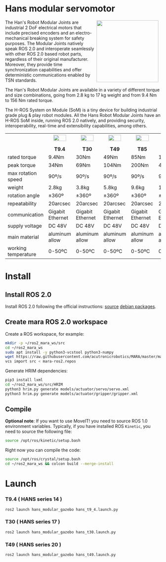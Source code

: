 # Hans modular servomotor

<a href="http://www.acutronicrobotics.com"><img src="https://acutronicrobotics.com/products/modular-joints/images/ModularJoints_2-04.jpg" align="right" hspace="8" vspace="2" width="200"></a>

The Han's Robot Modular Joints are industrial 2 DoF electrical motors that include precised encoders and an electro-mechanical breaking system for safety purposes. The Modular Joints natively speak ROS 2.0 and interoperate seamlessly with other ROS 2.0 based robot parts, regardless of their original manufacturer. Moreover, they provide time synchronization capabilities and offer deterministic communications enabled by TSN standards.

The Han's Robot Modular Joints are available in a variety of different torque and size combinations, going from 2.8 kg to 17 kg weight and from 9.4 Nm to 156 Nm rated torque.

The H-ROS System on Module (SoM) is a tiny device for building industrial grade plug & play robot modules. All the Hans Robot Modular Joints have an H-ROS SoM inside, running ROS 2.0 natively, and providing security, interoperability, real-time and extensibility capabilities, among others.

<table id="motors-table" style="width:100%">
  <tbody><tr id="table-header">
      <th style="width: 16.66%"></th>
      <th style="width: 16.66%"><img style="width: 75%; padding-bottom: 1rem;" src="https://acutronicrobotics.com/products/modular-joints/images/modules/module-1.png" data-pagespeed-url-hash="2276967716" onload="pagespeed.CriticalImages.checkImageForCriticality(this);"><br>T9.4</th>
      <th style="width: 16.66%"><img style="width: 75%; padding-bottom: 1rem;" src="https://acutronicrobotics.com/products/modular-joints/images/modules/module-2.png" data-pagespeed-url-hash="2571467637" onload="pagespeed.CriticalImages.checkImageForCriticality(this);"><br>T30</th>
      <th style="width: 16.66%"><img style="width: 75%; padding-bottom: 1rem;" src="https://acutronicrobotics.com/products/modular-joints/images/modules/module-3.png" data-pagespeed-url-hash="2865967558" onload="pagespeed.CriticalImages.checkImageForCriticality(this);"><br>T49</th>
      <th class="disabled-text" style="width: 16.66%"><img style="width: 75%; padding-bottom: 1rem;" src="https://acutronicrobotics.com/products/modular-joints/images/modules/module-4.png" data-pagespeed-url-hash="3160467479" onload="pagespeed.CriticalImages.checkImageForCriticality(this);"><br>T85</th>
      <th class="disabled-text" style="width: 16.66%"><img style="width: 75%; padding-bottom: 1rem;" src="https://acutronicrobotics.com/products/modular-joints/images/modules/module-5.png" data-pagespeed-url-hash="3454967400" onload="pagespeed.CriticalImages.checkImageForCriticality(this);"><br>T156</th>
  </tr>
  <tr>
      <td class="row-title">rated torque</td>
      <td>9.4Nm</td>
      <td>30Nm</td>
      <td>49Nm</td>
      <td class="disabled-text">85Nm</td>
      <td class="disabled-text">156Nm</td>
  </tr>
  <tr>
      <td class="row-title">peak torque</td>
      <td>34Nm</td>
      <td>69Nm</td>
      <td>104Nm</td>
      <td class="disabled-text">200Nm</td>
      <td class="disabled-text">420Nm</td>
  </tr>
  <tr>
      <td class="row-title">max rotation speed</td>
      <td>90º/s</td>
      <td>90º/s</td>
      <td>90º/s</td>
      <td class="disabled-text">90º/s</td>
      <td class="disabled-text">90º/s</td>
  </tr>
  <tr>
      <td class="row-title">weight</td>
      <td>2.8kg</td>
      <td>3.8kg</td>
      <td>5.8kg</td>
      <td class="disabled-text">9.6kg</td>
      <td class="disabled-text">17kg</td>
  </tr>
  <tr>
      <td class="row-title">rotation angle</td>
      <td>±360º</td>
      <td>±360º</td>
      <td>±360º</td>
      <td class="disabled-text">±360º</td>
      <td class="disabled-text">±360º</td>
  </tr>
  <tr>
      <td class="row-title">repeatability</td>
      <td>20arcsec</td>
      <td>20arcsec</td>
      <td>20arcsec</td>
      <td class="disabled-text">20arcsec</td>
      <td class="disabled-text">20arcsec</td>
  </tr>
  <tr>
      <td class="row-title">communication</td>
      <td>Gigabit Ethernet</td>
      <td>Gigabit Ethernet</td>
      <td>Gigabit Ethernet</td>
      <td class="disabled-text">Gigabit Ethernet</td>
      <td class="disabled-text">Gigabit Ethernet</td>
  </tr>
  <tr>
      <td class="row-title">supply voltage</td>
      <td>DC 48V</td>
      <td>DC 48V</td>
      <td>DC 48V</td>
      <td class="disabled-text">DC 48V</td>
      <td class="disabled-text">DC 48V</td>
  </tr>
  <tr>
      <td class="row-title">main material</td>
      <td>aluminum allow</td>
      <td>aluminum allow</td>
      <td>aluminum allow</td>
      <td class="disabled-text">aluminum allow</td>
      <td class="disabled-text">aluminum allow</td>
  </tr>
  <tr>
      <td class="row-title">working temperature</td>
      <td>0-50ºC</td>
      <td>0-50ºC</td>
      <td>0-50ºC</td>
      <td class="disabled-text">0-50ºC</td>
      <td class="disabled-text">0-50ºC</td>
  </tr>
</tbody></table>


# Install

## Install ROS 2.0

Install ROS 2.0 following the official instructions: [source](https://index.ros.org/doc/ros2/Linux-Development-Setup/) [debian packages](https://index.ros.org/doc/ros2/Linux-Install-Debians/).

## Create mara ROS 2.0 workspace
Create a ROS workspace, for example:

```bash
mkdir -p ~/ros2_mara_ws/src
cd ~/ros2_mara_ws
sudo apt install -y python3-vcstool python3-numpy
wget https://raw.githubusercontent.com/acutronicrobotics/MARA/master/mara-ros2.repos
vcs import src < mara-ros2.repos
```

Generate HRIM dependencies:

```bash
pip3 install lxml
cd ~/ros2_mara_ws/src/HRIM
python3 hrim.py generate models/actuator/servo/servo.xml
python3 hrim.py generate models/actuator/gripper/gripper.xml
```

## Compile

**Optional note**: If you want to use MoveIT! you need to source ROS 1.0 environment variables. Typically, if you have installed ROS `Kinetic`, you need to source the following file:

```bash
source /opt/ros/kinetic/setup.bash
```

Right now you can compile the code:

```bash
source /opt/ros/crystal/setup.bash
cd ~/ros2_mara_ws && colcon build --merge-install
```

# Launch

### T9.4 ( HANS series 14 )

```
ros2 launch hans_modular_gazebo hans_t9_4.launch.py
```

### T30 ( HANS series 17 )

```
ros2 launch hans_modular_gazebo hans_t30.launch.py
```

### T49 ( HANS series 20 )

```
ros2 launch hans_modular_gazebo hans_t49.launch.py
```
